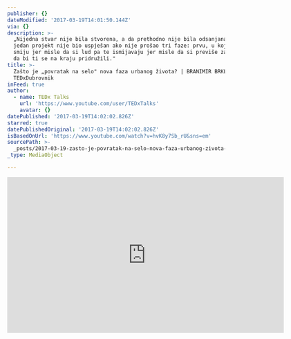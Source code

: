 ```yaml
---
publisher: {}
dateModified: '2017-03-19T14:01:50.144Z'
via: {}
description: >-
  „Nijedna stvar nije bila stvorena, a da prethodno nije bila odsanjana. Niti
  jedan projekt nije bio uspješan ako nije prošao tri faze: prvu, u kojoj ti se
  smiju jer misle da si lud pa te ismijavaju jer misle da si previše zabrazdio
  da bi ti se na kraju pridružili."
title: >-
  Zašto je „povratak na selo" nova faza urbanog života? | BRANIMIR BRKLJAČ |
  TEDxDubrovnik
inFeed: true
author:
  - name: TEDx Talks
    url: 'https://www.youtube.com/user/TEDxTalks'
    avatar: {}
datePublished: '2017-03-19T14:02:02.826Z'
starred: true
datePublishedOriginal: '2017-03-19T14:02:02.826Z'
isBasedOnUrl: 'https://www.youtube.com/watch?v=hvK8y7Sb_rU&sns=em'
sourcePath: >-
  _posts/2017-03-19-zasto-je-povratak-na-selo-nova-faza-urbanog-zivota-or-bran.md
_type: MediaObject

---
```

<iframe src="https://cdn.embedly.com/widgets/media.html?src=https%3A%2F%2Fwww.youtube.com%2Fembed%2FhvK8y7Sb_rU%3Ffeature%3Doembed&amp;url=http%3A%2F%2Fwww.youtube.com%2Fwatch%3Fv%3DhvK8y7Sb_rU&amp;image=https%3A%2F%2Fi.ytimg.com%2Fvi%2FhvK8y7Sb_rU%2Fhqdefault.jpg&amp;key=b7d04c9b404c499eba89ee7072e1c4f7&amp;type=text%2Fhtml&amp;schema=youtube" width="640" height="360" scrolling="no" frameborder="0" allowfullscreen="" style=""></iframe>